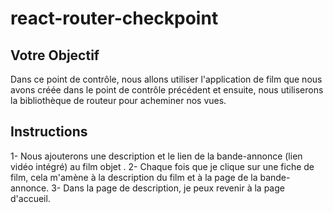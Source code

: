 # react-router-checkpoint

## Votre Objectif

Dans ce point de contrôle, nous allons utiliser l'application de film que nous avons créée dans le point de contrôle précédent et ensuite, nous utiliserons la bibliothèque de routeur pour acheminer nos vues.

## Instructions

1- Nous ajouterons une description et le lien de la bande-annonce (lien vidéo intégré) au film objet .
2- Chaque fois que je clique sur une fiche de film, cela m'amène à la description du film et à la page de la bande-annonce.
3- Dans la page de description, je peux revenir à la page d'accueil.
